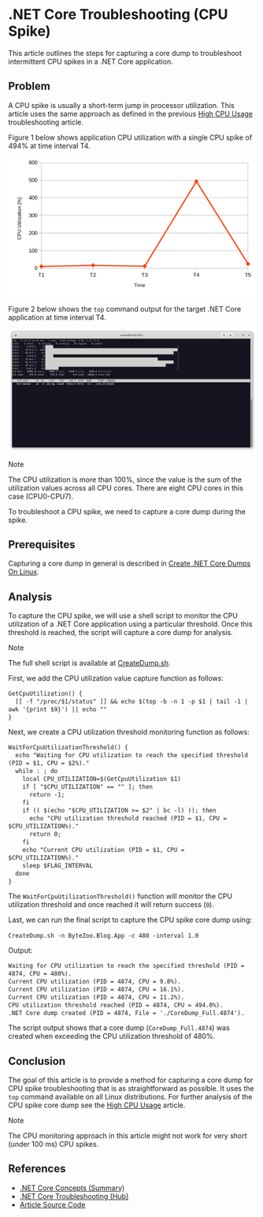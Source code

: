 # .NET Core Troubleshooting (CPU Spike)

This article outlines the steps for capturing a core dump to troubleshoot intermittent CPU spikes in a .NET Core application.

## Problem

A CPU spike is usually a short-term jump in processor utilization. This article uses the same approach as defined in the previous [High CPU Usage](/Resources/Articles/Troubleshooting/.NET%20Core%20Troubleshooting%20(High%20CPU%20Usage).md) troubleshooting article.

Figure 1 below shows application CPU utilization with a single CPU spike of 494% at time interval T4.

![Figure 1.png](/Resources/Images/.NET%20Core%20Troubleshooting%20(CPU%20Spike)%20-%20Figure%201.png)

Figure 2 below shows the `top` command output for the target .NET Core application at time interval T4.

![Figure 2.png](/Resources/Images/.NET%20Core%20Troubleshooting%20(CPU%20Spike)%20-%20Figure%202.png)

> [!NOTE]
> The CPU utilization is more than 100%, since the value is the sum of the utilization values across all CPU cores. There are eight CPU cores in this case (CPU0-CPU7).

To troubleshoot a CPU spike, we need to capture a core dump during the spike.

## Prerequisites

Capturing a core dump in general is described in [Create .NET Core Dumps On Linux](/Resources/Articles/Prerequisites/Create%20.NET%20Core%20Dumps%20On%20Linux.md).

## Analysis

To capture the CPU spike, we will use a shell script to monitor the CPU utilization of a .NET Core application using a particular threshold. Once this threshold is reached, the script will capture a core dump for analysis.

> [!NOTE]
> The full shell script is available at [CreateDump.sh](/Resources/Scripts/CreateDump.sh).

First, we add the CPU utilization value capture function as follows:

```
GetCpuUtilization() {
  [[ -f "/proc/$1/status" ]] && echo $(top -b -n 1 -p $1 | tail -1 | awk '{print $9}') || echo ""
}
```

Next, we create a CPU utilization threshold monitoring function as follows:

```
WaitForCpuUtilizationThreshold() {
  echo "Waiting for CPU utilization to reach the specified threshold (PID = $1, CPU = $2%)."
  while : ; do
    local CPU_UTILIZATION=$(GetCpuUtilization $1)
    if [ "$CPU_UTILIZATION" == "" ]; then
      return -1;
    fi
    if (( $(echo "$CPU_UTILIZATION >= $2" | bc -l) )); then
      echo "CPU utilization threshold reached (PID = $1, CPU = $CPU_UTILIZATION%)."
      return 0;
    fi
    echo "Current CPU utilization (PID = $1, CPU = $CPU_UTILIZATION%)."
    sleep $FLAG_INTERVAL
  done
}
```

The `WaitForCpuUtilizationThreshold()` function will monitor the CPU utilization threshold and once reached it will return success (`0`).

Last, we can run the final script to capture the CPU spike core dump using:

```CreateDump.sh -n ByteZoo.Blog.App -c 480 -interval 1.0```

Output:
```
Waiting for CPU utilization to reach the specified threshold (PID = 4874, CPU = 480%).
Current CPU utilization (PID = 4874, CPU = 9.8%).
Current CPU utilization (PID = 4874, CPU = 16.1%).
Current CPU utilization (PID = 4874, CPU = 11.2%).
CPU utilization threshold reached (PID = 4874, CPU = 494.0%).
.NET Core dump created (PID = 4874, File = './CoreDump_Full.4874').
```

The script output shows that a core dump (`CoreDump_Full.4874`) was created when exceeding the CPU utilization threshold of 480%.

## Conclusion

The goal of this article is to provide a method for capturing a core dump for CPU spike troubleshooting that is as straightforward as possible. It uses the `top` command available on all Linux distributions. For further analysis of the CPU spike core dump see the [High CPU Usage](/Resources/Articles/Troubleshooting/.NET%20Core%20Troubleshooting%20(High%20CPU%20Usage).md) article.

> [!NOTE]
> The CPU monitoring approach in this article might not work for very short (under 100 ms) CPU spikes.

## References

* [.NET Core Concepts (Summary)](/Resources/Articles/Concepts/.NET%20Core%20Concepts%20(Summary).md)
* [.NET Core Troubleshooting (Hub)](/Resources/Articles/Troubleshooting/.NET%20Core%20Troubleshooting%20(Hub).md)
* [Article Source Code](/Sources)

<!--- Category: .NET Troubleshooting, Tags: .NET, .NET Core, Linux --->